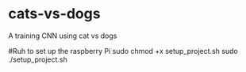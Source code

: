 # cats-vs-dogs
A training CNN using cat vs dogs

#Ruh to set up the raspberry Pi
sudo chmod +x setup_project.sh
sudo ./setup_project.sh
